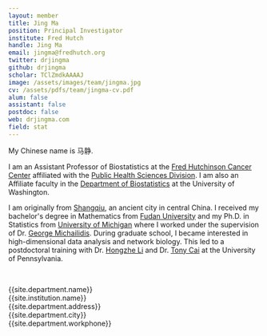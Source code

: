 ```yaml
---
layout: member
title: Jing Ma
position: Principal Investigator
institute: Fred Hutch  
handle: Jing Ma
email: jingma@fredhutch.org
twitter: drjingma
github: drjingma
scholar: TClZmdkAAAAJ
image: /assets/images/team/jingma.jpg
cv: /assets/pdfs/team/jingma-cv.pdf
alum: false
assistant: false
postdoc: false
web: drjingma.com
field: stat
---
```


My Chinese name is 马静.

I am an Assistant Professor of Biostatistics at the [Fred Hutchinson Cancer Center](https://www.fhcc.org/) affiliated with the [Public Health Sciences Division](https://www.fredhutch.org/en/research/divisions/public-health-sciences-division.html). I am also an Affiliate faculty in the [Department of Biostatistics](https://www.biostat.washington.edu/people/faculty) at the University of Washington. 

I am originally from [Shangqiu](https://en.wikipedia.org/wiki/Shangqiu), an ancient city in central China. I received my bachelor's degree in Mathematics from [Fudan University](https://www.fudan.edu.cn/en/) and my Ph.D. in Statistics from [University of Michigan](https://lsa.umich.edu/stats) where I worked under the supervision of Dr. [George Michailidis](https://informatics.research.ufl.edu/homepage/about-us/michailidis.html). During graduate school, I became interested in high-dimensional data analysis and network biology. This led to a postdoctoral training with Dr. [Hongzhe Li](http://statgene.med.upenn.edu/) and Dr. [Tony Cai](http://www-stat.wharton.upenn.edu/~tcai/) at the University of Pennsylvania.   

<br>

{{site.department.name}}<br>
{{site.institution.name}}<br>
{{site.department.address}}<br>
{{site.department.city}}<br>
{{site.department.workphone}}




